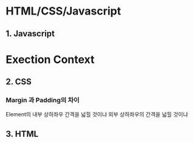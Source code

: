 # HTML/CSS/Javascript

## 1. Javascript

# Exection Context

## 2. CSS

### Margin 과 Padding의 차이

Element의 내부 상하좌우 간격을 넓힐 것이냐
외부 상하좌우의 간격을 넓힐 것이냐

## 3. HTML
